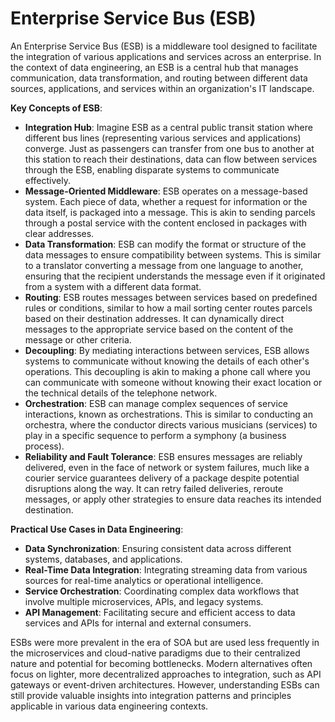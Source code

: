 # Enterprise Service Bus (ESB)

An Enterprise Service Bus (ESB) is a middleware tool designed to facilitate the integration of various applications and services across an enterprise. In the context of data engineering, an ESB is a central hub that manages communication, data transformation, and routing between different data sources, applications, and services within an organization's IT landscape.

**Key Concepts of ESB**:

* **Integration Hub**: Imagine ESB as a central public transit station where different bus lines (representing various services and applications) converge. Just as passengers can transfer from one bus to another at this station to reach their destinations, data can flow between services through the ESB, enabling disparate systems to communicate effectively.
* **Message-Oriented Middleware**: ESB operates on a message-based system. Each piece of data, whether a request for information or the data itself, is packaged into a message. This is akin to sending parcels through a postal service with the content enclosed in packages with clear addresses.
* **Data Transformation**: ESB can modify the format or structure of the data messages to ensure compatibility between systems. This is similar to a translator converting a message from one language to another, ensuring that the recipient understands the message even if it originated from a system with a different data format.
* **Routing**: ESB routes messages between services based on predefined rules or conditions, similar to how a mail sorting center routes parcels based on their destination addresses. It can dynamically direct messages to the appropriate service based on the content of the message or other criteria.
* **Decoupling**: By mediating interactions between services, ESB allows systems to communicate without knowing the details of each other's operations. This decoupling is akin to making a phone call where you can communicate with someone without knowing their exact location or the technical details of the telephone network.
* **Orchestration**: ESB can manage complex sequences of service interactions, known as orchestrations. This is similar to conducting an orchestra, where the conductor directs various musicians (services) to play in a specific sequence to perform a symphony (a business process).
* **Reliability and Fault Tolerance**: ESB ensures messages are reliably delivered, even in the face of network or system failures, much like a courier service guarantees delivery of a package despite potential disruptions along the way. It can retry failed deliveries, reroute messages, or apply other strategies to ensure data reaches its intended destination.

**Practical Use Cases in Data Engineering**:

* **Data Synchronization**: Ensuring consistent data across different systems, databases, and applications.
* **Real-Time Data Integration**: Integrating streaming data from various sources for real-time analytics or operational intelligence.
* **Service Orchestration**: Coordinating complex data workflows that involve multiple microservices, APIs, and legacy systems.
* **API Management**: Facilitating secure and efficient access to data services and APIs for internal and external consumers.

ESBs were more prevalent in the era of SOA but are used less frequently in the microservices and cloud-native paradigms due to their centralized nature and potential for becoming bottlenecks. Modern alternatives often focus on lighter, more decentralized approaches to integration, such as API gateways or event-driven architectures. However, understanding ESBs can still provide valuable insights into integration patterns and principles applicable in various data engineering contexts.
